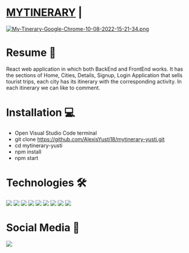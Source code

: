 # [MYTINERARY](https://mytinerary-frontend-ten.vercel.app/home) | 
[![My-Tinerary-Google-Chrome-10-08-2022-15-21-34.png](https://i.postimg.cc/FzxrZHCS/My-Tinerary-Google-Chrome-10-08-2022-15-21-34.png)](https://mytinerary-alexis-yusti.herokuapp.com/)

# Resume 📜
React web application in which both BackEnd and FrontEnd works. It has the sections of Home, Cities, Details, Signup, Login
Application that sells tourist trips, each city has its itinerary with the corresponding activity. In each itinerary we can like to comment.

# Installation 💻
 - Open Visual Studio Code terminal
 - git clone https://github.com/AlexisYusti18/mytinerary-yusti.git
 - cd mytinerary-yusti
 - npm install
 - npm start

# Technologies 🛠
<img src="https://img.shields.io/badge/HTML5-E34F26?style=for-the-badge&logo=html5&logoColor=white"/>
<img src="https://img.shields.io/badge/CSS3-1572B6?style=for-the-badge&logo=css3&logoColor=white"/>
<img src="https://img.shields.io/badge/JavaScript-F7DF1E?style=for-the-badge&logo=javascript&logoColor=black"/>
<img src="https://img.shields.io/badge/Node.js-43853D?style=for-the-badge&logo=node.js&logoColor=white"/>
<img src="https://img.shields.io/badge/React-20232A?style=for-the-badge&logo=react&logoColor=61DAFB"/>
<img src="	https://img.shields.io/badge/Redux-593D88?style=for-the-badge&logo=redux&logoColor=white"/>
<img src="https://img.shields.io/badge/MongoDB-4EA94B?style=for-the-badge&logo=mongodb&logoColor=white"/>
<img src="https://img.shields.io/badge/Express.js-404D59?style=for-the-badge"/>
<img src="https://img.shields.io/badge/json%20web%20tokens-323330?style=for-the-badge&logo=json-web-tokens&logoColor=pink"/>

# Social Media 📶
<div>
    <a href="https://www.linkedin.com/in/alexisyusti">
        <img src='https://img.shields.io/badge/LinkedIn-0077B5?style=for-the-badge&logo=linkedin&logoColor=white'/>
    </a>
</div>
